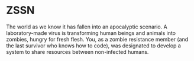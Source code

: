 # ZSSN
The world as we know it has fallen into an apocalyptic scenario. A laboratory-made virus is transforming human beings and animals into zombies, hungry for fresh flesh. You, as a zombie resistance member (and the last survivor who knows how to code), was designated to develop a system to share resources between non-infected humans.
